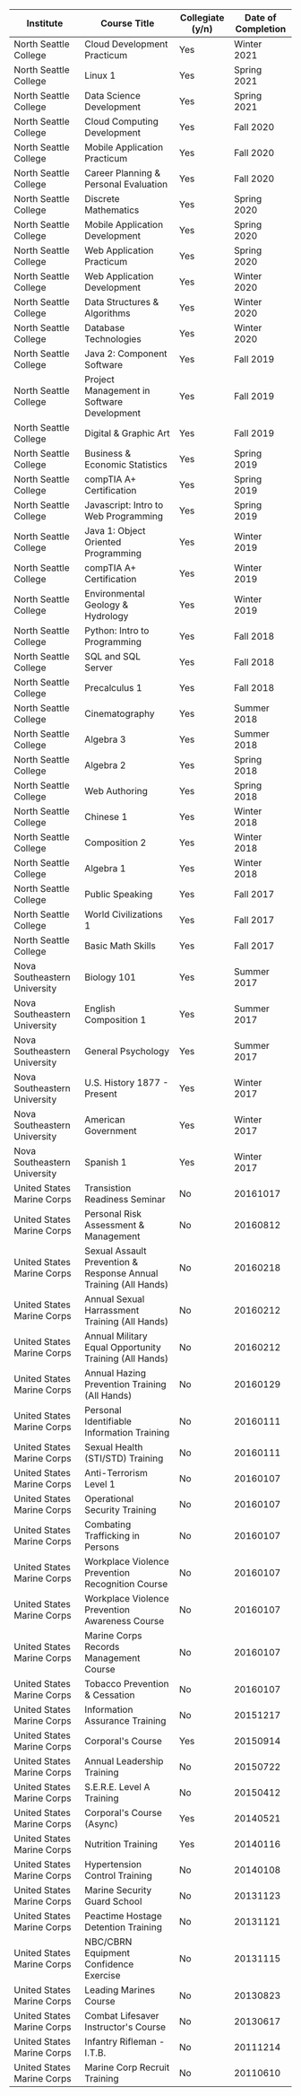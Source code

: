 <div class="datatable-begin"></div>

Institute | Course Title | Collegiate (y/n) | Date of Completion
--- | --- | --- | ---
North Seattle College | Cloud Development Practicum | Yes | Winter 2021
North Seattle College | Linux 1 | Yes | Spring 2021
North Seattle College | Data Science Development | Yes | Spring 2021
North Seattle College | Cloud Computing Development | Yes | Fall 2020
North Seattle College | Mobile Application Practicum | Yes | Fall 2020
North Seattle College | Career Planning & Personal Evaluation | Yes | Fall 2020
North Seattle College | Discrete Mathematics | Yes | Spring 2020
North Seattle College | Mobile Application Development | Yes | Spring 2020
North Seattle College | Web Application Practicum | Yes | Spring 2020
North Seattle College | Web Application Development | Yes | Winter 2020
North Seattle College | Data Structures & Algorithms | Yes | Winter 2020
North Seattle College | Database Technologies | Yes | Winter 2020
North Seattle College | Java 2: Component Software | Yes | Fall 2019
North Seattle College | Project Management in Software Development | Yes | Fall 2019
North Seattle College | Digital & Graphic Art | Yes | Fall 2019
North Seattle College | Business & Economic Statistics | Yes | Spring 2019
North Seattle College | compTIA A+ Certification | Yes | Spring 2019
North Seattle College | Javascript: Intro to Web Programming | Yes | Spring 2019
North Seattle College | Java 1: Object Oriented Programming | Yes | Winter 2019
North Seattle College | compTIA A+ Certification | Yes | Winter 2019
North Seattle College | Environmental Geology & Hydrology | Yes | Winter 2019
North Seattle College | Python: Intro to Programming | Yes | Fall 2018
North Seattle College | SQL and SQL Server | Yes | Fall 2018
North Seattle College | Precalculus 1 | Yes | Fall 2018
North Seattle College | Cinematography | Yes | Summer 2018
North Seattle College | Algebra 3 | Yes | Summer 2018
North Seattle College | Algebra 2 | Yes | Spring 2018
North Seattle College | Web Authoring | Yes | Spring 2018
North Seattle College | Chinese 1 | Yes | Winter 2018
North Seattle College | Composition 2 | Yes | Winter 2018
North Seattle College | Algebra 1 | Yes | Winter 2018
North Seattle College | Public Speaking | Yes | Fall 2017
North Seattle College | World Civilizations 1 | Yes | Fall 2017
North Seattle College | Basic Math Skills | Yes | Fall 2017
Nova Southeastern University | Biology 101 | Yes | Summer 2017
Nova Southeastern University | English Composition 1 | Yes | Summer 2017
Nova Southeastern University | General Psychology | Yes | Summer 2017
Nova Southeastern University | U.S. History 1877 - Present | Yes | Winter 2017
Nova Southeastern University | American Government | Yes | Winter 2017
Nova Southeastern University | Spanish 1 | Yes | Winter 2017 
United States Marine Corps | Transistion Readiness Seminar | No | 20161017 
United States Marine Corps | Personal Risk Assessment & Management | No | 20160812 
United States Marine Corps | Sexual Assault Prevention & Response Annual Training (All Hands) | No | 20160218 
United States Marine Corps | Annual Sexual Harrassment Training (All Hands) | No | 20160212 
United States Marine Corps | Annual Military Equal Opportunity Training (All Hands) | No | 20160212 
United States Marine Corps | Annual Hazing Prevention Training (All Hands) | No | 20160129 
United States Marine Corps | Personal Identifiable Information Training | No | 20160111 
United States Marine Corps | Sexual Health (STI/STD) Training | No | 20160111 
United States Marine Corps | Anti-Terrorism Level 1 | No | 20160107 
United States Marine Corps | Operational Security Training | No | 20160107 
United States Marine Corps | Combating Trafficking in Persons | No | 20160107 
United States Marine Corps | Workplace Violence Prevention Recognition Course | No | 20160107
United States Marine Corps | Workplace Violence Prevention Awareness Course | No | 20160107
United States Marine Corps | Marine Corps Records Management Course | No | 20160107
United States Marine Corps | Tobacco Prevention & Cessation | No | 20160107
United States Marine Corps | Information Assurance Training | No | 20151217
United States Marine Corps | Corporal's Course | Yes | 20150914
United States Marine Corps | Annual Leadership Training | No | 20150722
United States Marine Corps | S.E.R.E. Level A Training | No | 20150412
United States Marine Corps | Corporal's Course (Async) | Yes | 20140521
United States Marine Corps | Nutrition Training | Yes | 20140116
United States Marine Corps | Hypertension Control Training | No | 20140108
United States Marine Corps | Marine Security Guard School | No | 20131123
United States Marine Corps | Peactime Hostage Detention Training | No | 20131121
United States Marine Corps | NBC/CBRN Equipment Confidence Exercise | No | 20131115
United States Marine Corps | Leading Marines Course | No | 20130823
United States Marine Corps | Combat Lifesaver Instructor's Course | No | 20130617
United States Marine Corps | Infantry Rifleman - I.T.B. | No | 20111214
United States Marine Corps | Marine Corp Recruit Training | No | 20110610

<div class="datatable-end"></div>